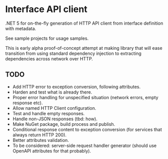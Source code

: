 # Interface API client
.NET 5 for on-the-fly generation of HTTP API client from interface definition with metadata.

See sample projects for usage samples.

This is early alpha proof-of-concept attempt at making library that will ease transition from using standard dependency injection to extracting dependencies across network over HTTP.

## TODO

- Add HTTP error to exception conversion, following attributes.
- Harden and test what is already there.
- Proper error handling for unspecified situation (network errors, empty response etc).
- Allow named HTTP Client configuration.
- Test and handle empty responses.
- Handle non-JSON responses (tbd: how).
- Make NuGet package, build process and publish.
- Conditional response content to exception conversion (for services that always return HTTP 200).
- Better attributes validation.
- To be considered: server-side request handler generator (should use OpenAPI attributes for that probably).
